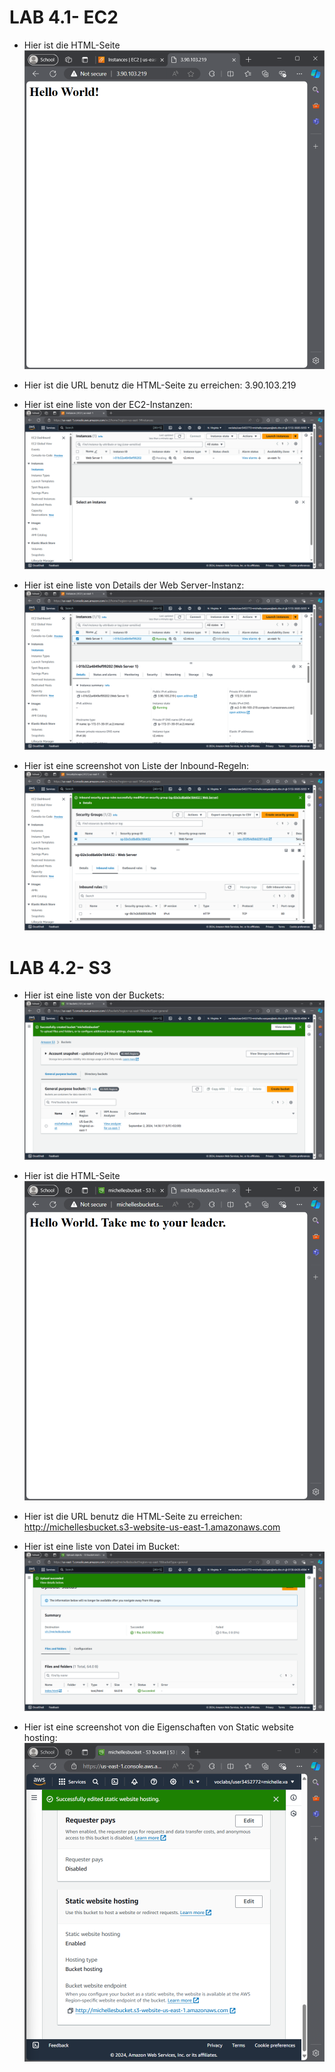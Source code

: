 # LAB 4.1- EC2

- Hier ist die HTML-Seite
  ![htmlscreenshot](../screenshots/KN02/LAB4.1_EC2/ec2html.png)
  
- Hier ist die URL benutz die HTML-Seite zu erreichen: 3.90.103.219

- Hier ist eine liste von der EC2-Instanzen:
![instancelistscreenshot](../screenshots/KN02/LAB4.1_EC2/instancelist.png)

- Hier ist eine liste von Details der Web Server-Instanz:
![instancedetailsscreenshot](../screenshots/KN02/LAB4.1_EC2/instancedetails.png)

- Hier ist eine screenshot von Liste der Inbound-Regeln:
![inboundrulesscreenshot](../screenshots/KN02/LAB4.1_EC2/inboundrules.png)

# LAB 4.2- S3

- Hier ist eine liste von der Buckets:
![instancelistscreenshot](../screenshots/KN02/LAB4.2_S3/bucketlist.png)

- Hier ist die HTML-Seite
  ![htmlscreenshot](../screenshots/KN02/LAB4.2_S3/s3html.png)
  
- Hier ist die URL benutz die HTML-Seite zu erreichen: http://michellesbucket.s3-website-us-east-1.amazonaws.com

- Hier ist eine liste von Datei im Bucket:
![instancedetailsscreenshot](../screenshots/KN02/LAB4.2_S3/filesandfolders.png)

- Hier ist eine screenshot von die Eigenschaften von Static website hosting:
![inboundrulesscreenshot](../screenshots/KN02/LAB4.2_S3/staticwebhosting.png)
